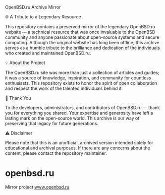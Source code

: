 OpenBSD.ru Archive Mirror

🌐 A Tribute to a Legendary Resource

This repository contains a preserved mirror of the legendary OpenBSD.ru website — a technical resource that was once invaluable to the OpenBSD community and anyone passionate about open-source systems and secure computing. Although the original website has long been offline, this archive serves as a humble tribute to the brilliance and dedication of the individuals who created and maintained OpenBSD.ru.

💡 About the Project

The OpenBSD.ru site was more than just a collection of articles and guides; it was a source of knowledge, inspiration, and community for countless enthusiasts. This repository exists to honor the spirit of open collaboration and respect the work of the talented individuals behind it.

🙏 Thank You

To the developers, administrators, and contributors of OpenBSD.ru — thank you for everything you shared. Your expertise and generosity have left a lasting mark on the open-source world. This archive is our way of preserving that legacy for future generations.

⚠️ Disclaimer

Please note that this is an unofficial, archived version intended solely for educational and archival purposes. If there are any concerns about the content, please contact the repository maintainer.


# openbsd.ru
Mirror project www.openbsd.ru
